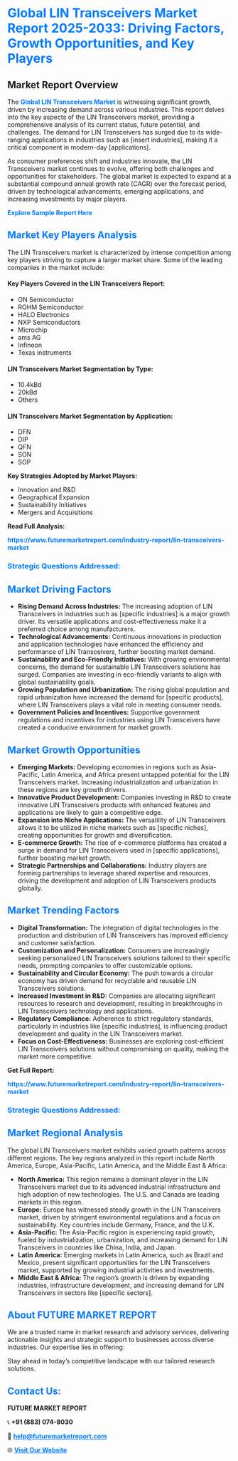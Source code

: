 <h1 style="color: #007BFF;">Global LIN Transceivers Market Report 2025-2033: Driving Factors, Growth Opportunities, and Key Players</h1>

<section id="overview">
<h2>Market Report Overview</h2>
<p>The <a href="https://www.futuremarketreport.com/industry-report/lin-transceivers-market" style="color: #007BFF; text-decoration: none;"><strong>Global LIN Transceivers Market</strong></a> is witnessing significant growth, driven by increasing demand across various industries. This report delves into the key aspects of the LIN Transceivers market, providing a comprehensive analysis of its current status, future potential, and challenges. The demand for LIN Transceivers has surged due to its wide-ranging applications in industries such as [insert industries], making it a critical component in modern-day [applications].</p>
<p>As consumer preferences shift and industries innovate, the LIN Transceivers market continues to evolve, offering both challenges and opportunities for stakeholders. The global market is expected to expand at a substantial compound annual growth rate (CAGR) over the forecast period, driven by technological advancements, emerging applications, and increasing investments by major players.</p>
</section>

<section id="overview">
<p><a href="https://www.futuremarketreport.com/request-sample/reportId=115350" style="color: #007BFF; text-decoration: none;"><strong>Explore Sample Report Here</strong></a></p>
</section>

<section id="key-players">
<h2 style="color: #007BFF;">Market Key Players Analysis</h2>
<p>The LIN Transceivers market is characterized by intense competition among key players striving to capture a larger market share. Some of the leading companies in the market include:</p>
<h4>Key Players Covered in the LIN Transceivers Report:</h4>
<ul><li>ON Semiconductor</li><li>ROHM Semiconductor</li><li>HALO Electronics</li><li>NXP Semiconductors</li><li>Microchip</li><li>ams AG</li><li>Infineon</li><li>Texas instruments</li></ul>
<h4>LIN Transceivers Market Segmentation by Type:</h4>
<ul><li>10.4kBd</li><li>20kBd</li><li>Others</li></ul>

<h4>LIN Transceivers Market Segmentation by Application:</h4>
<ul><li>DFN</li><li>DIP</li><li>QFN</li><li>SON</li><li>SOP</li></ul>
<p><strong>Key Strategies Adopted by Market Players:</strong></p>
<ul>
<li>Innovation and R&D</li>
<li>Geographical Expansion</li>
<li>Sustainability Initiatives</li>
<li>Mergers and Acquisitions</li>
</ul>
</section>

<section>
<p><strong>Read Full Analysis: </strong></p><a href="https://www.futuremarketreport.com/industry-report/lin-transceivers-market" style="color: #007BFF; text-decoration: none;"><strong>https://www.futuremarketreport.com/industry-report/lin-transceivers-market</strong></a>
<h3 style="color: #007BFF;">Strategic Questions Addressed:</h3>
</section>

<section id="driving-factors">
<h2 style="color: #007BFF;">Market Driving Factors</h2>
<ul>
<li><strong>Rising Demand Across Industries:</strong> The increasing adoption of LIN Transceivers in industries such as [specific industries] is a major growth driver. Its versatile applications and cost-effectiveness make it a preferred choice among manufacturers.</li>
<li><strong>Technological Advancements:</strong> Continuous innovations in production and application technologies have enhanced the efficiency and performance of LIN Transceivers, further boosting market demand.</li>
<li><strong>Sustainability and Eco-Friendly Initiatives:</strong> With growing environmental concerns, the demand for sustainable LIN Transceivers solutions has surged. Companies are investing in eco-friendly variants to align with global sustainability goals.</li>
<li><strong>Growing Population and Urbanization:</strong> The rising global population and rapid urbanization have increased the demand for [specific products], where LIN Transceivers plays a vital role in meeting consumer needs.</li>
<li><strong>Government Policies and Incentives:</strong> Supportive government regulations and incentives for industries using LIN Transceivers have created a conducive environment for market growth.</li>
</ul>
</section>

<section id="growth-opportunities">
<h2 style="color: #007BFF;">Market Growth Opportunities</h2>
<ul>
<li><strong>Emerging Markets:</strong> Developing economies in regions such as Asia-Pacific, Latin America, and Africa present untapped potential for the LIN Transceivers market. Increasing industrialization and urbanization in these regions are key growth drivers.</li>
<li><strong>Innovative Product Development:</strong> Companies investing in R&D to create innovative LIN Transceivers products with enhanced features and applications are likely to gain a competitive edge.</li>
<li><strong>Expansion into Niche Applications:</strong> The versatility of LIN Transceivers allows it to be utilized in niche markets such as [specific niches], creating opportunities for growth and diversification.</li>
<li><strong>E-commerce Growth:</strong> The rise of e-commerce platforms has created a surge in demand for LIN Transceivers used in [specific applications], further boosting market growth.</li>
<li><strong>Strategic Partnerships and Collaborations:</strong> Industry players are forming partnerships to leverage shared expertise and resources, driving the development and adoption of LIN Transceivers products globally.</li>
</ul>
</section>

<section id="trending-factors">
<h2 style="color: #007BFF;">Market Trending Factors</h2>
<ul>
<li><strong>Digital Transformation:</strong> The integration of digital technologies in the production and distribution of LIN Transceivers has improved efficiency and customer satisfaction.</li>
<li><strong>Customization and Personalization:</strong> Consumers are increasingly seeking personalized LIN Transceivers solutions tailored to their specific needs, prompting companies to offer customizable options.</li>
<li><strong>Sustainability and Circular Economy:</strong> The push towards a circular economy has driven demand for recyclable and reusable LIN Transceivers solutions.</li>
<li><strong>Increased Investment in R&D:</strong> Companies are allocating significant resources to research and development, resulting in breakthroughs in LIN Transceivers technology and applications.</li>
<li><strong>Regulatory Compliance:</strong> Adherence to strict regulatory standards, particularly in industries like [specific industries], is influencing product development and quality in the LIN Transceivers market.</li>
<li><strong>Focus on Cost-Effectiveness:</strong> Businesses are exploring cost-efficient LIN Transceivers solutions without compromising on quality, making the market more competitive.</li>
</ul>
</section>

<section>
<p><strong>Get Full Report: </strong></p><a href="https://www.futuremarketreport.com/industry-report/lin-transceivers-market" style="color: #007BFF; text-decoration: none;"><strong>https://www.futuremarketreport.com/industry-report/lin-transceivers-market</strong></a>
<h3 style="color: #007BFF;">Strategic Questions Addressed:</h3>
</section>


<section id="regional-analysis">
<h2 style="color: #007BFF;">Market Regional Analysis</h2>
<p>The global LIN Transceivers market exhibits varied growth patterns across different regions. The key regions analyzed in this report include North America, Europe, Asia-Pacific, Latin America, and the Middle East & Africa:</p>
<ul>
<li><strong>North America:</strong> This region remains a dominant player in the LIN Transceivers market due to its advanced industrial infrastructure and high adoption of new technologies. The U.S. and Canada are leading markets in this region.</li>
<li><strong>Europe:</strong> Europe has witnessed steady growth in the LIN Transceivers market, driven by stringent environmental regulations and a focus on sustainability. Key countries include Germany, France, and the U.K.</li>
<li><strong>Asia-Pacific:</strong> The Asia-Pacific region is experiencing rapid growth, fueled by industrialization, urbanization, and increasing demand for LIN Transceivers in countries like China, India, and Japan.</li>
<li><strong>Latin America:</strong> Emerging markets in Latin America, such as Brazil and Mexico, present significant opportunities for the LIN Transceivers market, supported by growing industrial activities and investments.</li>
<li><strong>Middle East & Africa:</strong> The region’s growth is driven by expanding industries, infrastructure development, and increasing demand for LIN Transceivers in sectors like [specific sectors].</li>
</ul>
</section>

<footer>
<h2 style="color: #007BFF;">About FUTURE MARKET REPORT</h2>
<p>We are a trusted name in market research and advisory services, delivering actionable insights and strategic support to businesses across diverse industries. Our expertise lies in offering:</p>

<p>Stay ahead in today’s competitive landscape with our tailored research solutions.</p>

<h2 style="color: #007BFF;">Contact Us:</h2>
<p><strong>FUTURE MARKET REPORT</strong></p>
<p>📞 <strong>+91 (883) 074-8030</strong></p>
<p>📧 <strong><a href="mailto:help@futuremarketreport.com" style="color: #007BFF;">help@futuremarketreport.com</a></strong></p>
<p>🌐 <strong><a href="https://www.futuremarketreport.com/" style="color: #007BFF;">Visit Our Website</a></strong></p>
</footer>